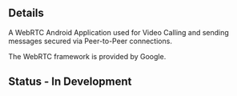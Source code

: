 ## Details

A WebRTC Android Application used for Video Calling and sending messages secured via Peer-to-Peer connections.

The WebRTC framework is provided by Google.

## Status - In Development
